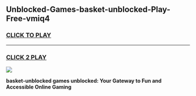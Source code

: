 
## Unblocked-Games-basket-unblocked-Play-Free-vmiq4
<h3>
<a href="https://premium76.site?title=basket-unblocked&ref=18A1">CLICK TO PLAY</a></h3>
<hr>

<h3>
<a href="https://premium76.site?title=basket-unblocked&ref=18A1">CLICK 2 PLAY</a>
  
</h3>

<a href="https://premium76.site?title=basket-unblocked&ref=18A1"><img src="https://clearcache.store/games.png"></a>


**basket-unblocked games unblocked: Your Gateway to Fun and Accessible Online Gaming**
